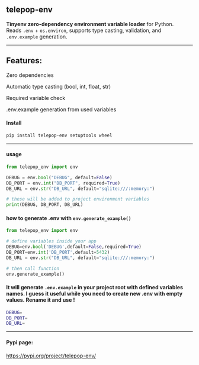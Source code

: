 ## telepop-env 

**Tinyenv zero-dependency environment variable loader** for Python.  
Reads `.env` + `os.environ`, supports type casting, validation, and `.env.example` generation.

---

## Features:

Zero dependencies

Automatic type casting (bool, int, float, str)

Required variable check

.env.example generation from used variables



#### Install
```bash
pip install telepop-env setuptools wheel
```



---

#### usage

```python
from telepop_env import env

DEBUG = env.bool("DEBUG", default=False)
DB_PORT = env.int("DB_PORT", required=True)
DB_URL = env.str("DB_URL", default="sqlite:///:memory:")

# these will be added to project environment variables
print(DEBUG, DB_PORT, DB_URL)
```

#### how to generate .env with `env.generate_example()`

```python
from telepop_env import env

# define variables inside your app
DEBUG=env.bool('DEBUG',default=False,required=True)
DB_PORT=env.int('DB_PORT',default=5432)
DB_URL = env.str("DB_URL", default="sqlite:///:memory:")

# then call function
env.generate_example()

```
#### It will generate `.env.example` in your project root with defined variables names. I guess it useful while you need to create new .env with empty values. Rename it and use !

```bash
DEBUG=
DB_PORT=
DB_URL=

```

---

#### Pypi page: 

https://pypi.org/project/telepop-env/





